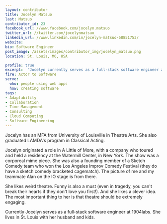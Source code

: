 ```yaml
---
layout: contributor
title: Jocelyn Matsuo
last: Matsuo
contributor_id: 23
facebook_url: //www.facebook.com/jocelyn.matsuo
twitter_url: //twitter.com/jocelynmatsuo
linkedin_url: //www.linkedin.com/in/jocelyn-matsuo-68851753/
website: 
bio: Software Engineer
post_image: /assets/images/contributor_img/jocelyn_matsuo.png
location: St. Louis, MO, USA

profile: true
excerpt:  "Jocelyn currently serves as a full-stack software engineer at 1904labs. Career Path: Actor to Software"
fire: Actor to Software
serve:
  who: people using web apps
  how: creating software
tags:
- Adaptability
- Collaboration
- Time Management
- Consulting
- Cloud Computing
- Software Engineering
---
```

Jocelyn has an MFA from University of Louisville in Theatre Arts. She also graduated LAMDA's program in Classical Acting.

Jocelyn originated a role in A Little of More, with a company who toured and held a residency at the Watermill Center, in New York. The show was a corporeal mime piece. She was also a founding member of a Sketch Comedy team who won the Los Angeles Improv Comedy Festival (they do have a sketch comedy bracketed cagematch). The picture of me and my teammate Alan on the IO stage is from there.

She likes weird theatre. Funny is also a must (even in tragedy, you can't break their hearts if they don't love you first!). And she likes a clever idea. The most important thing to her is that theatre should be extremely engaging.

Currently Jocelyn serves as a full-stack software engineer at 1904labs. She lives in St. Louis with her husband and kids.